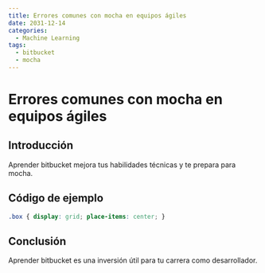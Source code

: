 ```yaml
---
title: Errores comunes con mocha en equipos ágiles
date: 2031-12-14
categories:
  - Machine Learning
tags:
  - bitbucket
  - mocha
---
```


# Errores comunes con mocha en equipos ágiles

## Introducción

Aprender bitbucket mejora tus habilidades técnicas y te prepara para mocha.

## Código de ejemplo

```css
.box { display: grid; place-items: center; }
```

## Conclusión

Aprender bitbucket es una inversión útil para tu carrera como desarrollador.